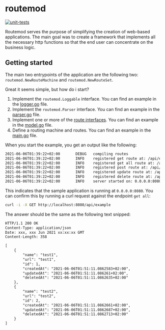 # routemod

[![unit-tests](https://github.com/leonsteinhaeuser/go-routemod/actions/workflows/test.yml/badge.svg)](https://github.com/leonsteinhaeuser/go-routemod/actions/workflows/test.yml)

Routemod serves the purpose of simplifying the creation of web-based applications. The main goal was to create a framework that implements all the necessary http functions so that the end user can concentrate on the business logic.

## Getting started

The main two entrypoints of the application are the following two: `routemod.NewRouteMachine` and `routemod.NewRouteSet`.

Great it seems simple, but how do i start?

1. Implement the `routemod.Loggable` interface. You can find an example in the [logger.go](examples/logger.go) file.
2. Implement the `routemod.Parser` interface. You can find an example in the [parser.go](examples/parser.go) file.
3. Implement one or more of the [route interfaces](interfaces.go#L12-L65). You can find an example in the [model.go](examples/model.go) file.
4. Define a routing machine and routes. You can find an example in the [main.go](examples/main.go) file.

When you start the example, you get an output like the following:

```txt
2021-06-06T01:39:22+02:00       DEBUG   compiling routes
2021-06-06T01:39:22+02:00       INFO    registered get route at: /api/example/{id}
2021-06-06T01:39:22+02:00       INFO    registered get all route at: /api/example
2021-06-06T01:39:22+02:00       INFO    registered post route at: /api/example
2021-06-06T01:39:22+02:00       INFO    registered update route at: /api/example
2021-06-06T01:39:22+02:00       INFO    registered delete route at: /api/example/{id}
2021-06-06T01:39:22+02:00       INFO    server started on: 0.0.0.0:8080
```

This indicates that the sample application is running at `0.0.0.0:8080`. You can confirm this by running a curl request against the endpoint `get all`:

```bash
curl -i -X GET http://localhost:8080/api/example
```

The answer should be the same as the following text snipped:

```txt
HTTP/1.1 200 OK
Content-Type: application/json
Date: xxx, xxx Jun 2021 xx:xx:xx GMT
Content-Length: 358

[
    {
        "name": "test1",
        "url": "test1",
        "id": 1,
        "createdAt": "2021-06-06T01:51:11.0862583+02:00",
        "updatedAt": "2021-06-06T01:51:11.086261+02:00",
        "deletedAt": "2021-06-06T01:51:11.0862635+02:00"
    }, 
    {
        "name": "test2",
        "url": "test2",
        "id": 2,
        "createdAt": "2021-06-06T01:51:11.0862661+02:00",
        "updatedAt": "2021-06-06T01:51:11.0862687+02:00",
        "deletedAt": "2021-06-06T01:51:11.0862713+02:00"
    }
]
```
